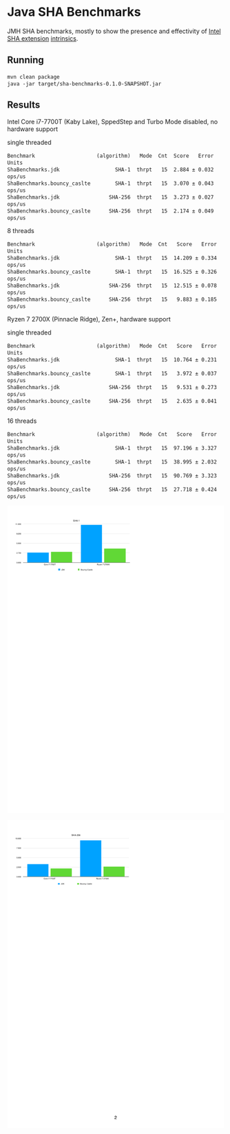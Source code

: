 Java SHA Benchmarks
===================

JMH SHA benchmarks, mostly to show the presence and effectivity of [Intel SHA extension](https://en.wikipedia.org/wiki/Intel_SHA_extensions) [intrinsics](https://bugs.openjdk.java.net/browse/JDK-8150767).

Running
-------

```
mvn clean package
java -jar target/sha-benchmarks-0.1.0-SNAPSHOT.jar
```

Results
-------

Intel Core i7-7700T (Kaby Lake), SppedStep and Turbo Mode disabled, no hardware support

single threaded

```
Benchmark                    (algorithm)   Mode  Cnt  Score   Error   Units
ShaBenchmarks.jdk                  SHA-1  thrpt   15  2.884 ± 0.032  ops/us
ShaBenchmarks.bouncy_caslte        SHA-1  thrpt   15  3.070 ± 0.043  ops/us
ShaBenchmarks.jdk                SHA-256  thrpt   15  3.273 ± 0.027  ops/us
ShaBenchmarks.bouncy_caslte      SHA-256  thrpt   15  2.174 ± 0.049  ops/us
```

8 threads

```
Benchmark                    (algorithm)   Mode  Cnt   Score   Error   Units
ShaBenchmarks.jdk                  SHA-1  thrpt   15  14.209 ± 0.334  ops/us
ShaBenchmarks.bouncy_caslte        SHA-1  thrpt   15  16.525 ± 0.326  ops/us
ShaBenchmarks.jdk                SHA-256  thrpt   15  12.515 ± 0.078  ops/us
ShaBenchmarks.bouncy_caslte      SHA-256  thrpt   15   9.883 ± 0.185  ops/us
```

Ryzen 7 2700X (Pinnacle Ridge), Zen+, hardware support

single threaded

```
Benchmark                    (algorithm)   Mode  Cnt   Score   Error   Units
ShaBenchmarks.jdk                  SHA-1  thrpt   15  10.764 ± 0.231  ops/us
ShaBenchmarks.bouncy_caslte        SHA-1  thrpt   15   3.972 ± 0.037  ops/us
ShaBenchmarks.jdk                SHA-256  thrpt   15   9.531 ± 0.273  ops/us
ShaBenchmarks.bouncy_caslte      SHA-256  thrpt   15   2.635 ± 0.041  ops/us
```

16 threads

```
Benchmark                    (algorithm)   Mode  Cnt   Score   Error   Units
ShaBenchmarks.jdk                  SHA-1  thrpt   15  97.196 ± 3.327  ops/us
ShaBenchmarks.bouncy_caslte        SHA-1  thrpt   15  38.995 ± 2.032  ops/us
ShaBenchmarks.jdk                SHA-256  thrpt   15  90.769 ± 3.323  ops/us
ShaBenchmarks.bouncy_caslte      SHA-256  thrpt   15  27.718 ± 0.424  ops/us
```

![SHA-1](src/main/results/sha1-result-charts.svg?raw=true "SHA-1")

![SHA-256](src/main/results/sha256-result-charts.svg?raw=true "SHA-256")

